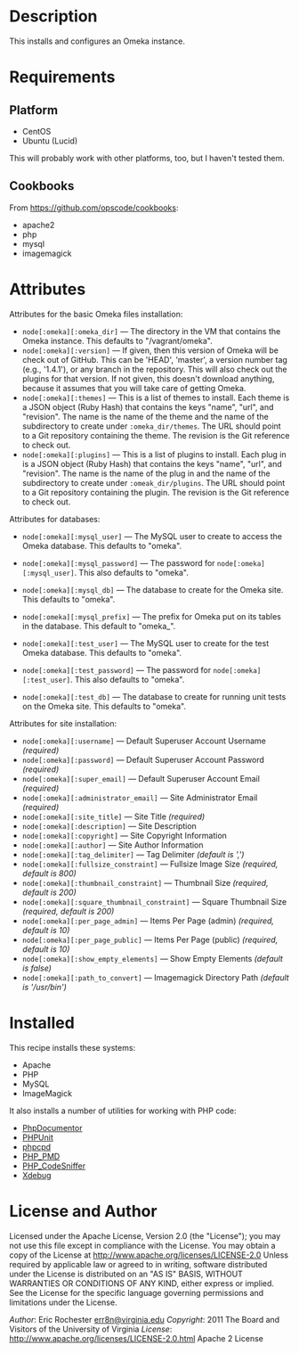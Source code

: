 
# Description

This installs and configures an Omeka instance.

# Requirements

## Platform

 * CentOS
 * Ubuntu (Lucid)

This will probably work with other platforms, too, but I haven't tested them.

## Cookbooks

From https://github.com/opscode/cookbooks:

 * apache2
 * php
 * mysql
 * imagemagick

# Attributes

Attributes for the basic Omeka files installation:

 * `node[:omeka][:omeka_dir]` — The directory in the VM that contains the Omeka
   instance. This defaults to "/vagrant/omeka".
 * `node[:omeka][:version]` — If given, then this version of Omeka will be
   check out of GitHub. This can be 'HEAD', 'master', a version number tag
   (e.g., '1.4.1'), or any branch in the repository. This will also check out
   the plugins for that version. If not given, this doesn't download anything,
   because it assumes that you will take care of getting Omeka.
 * `node[:omeka][:themes]` — This is a list of themes to install. Each theme is
   a JSON object (Ruby Hash) that contains the keys "name", "url", and
   "revision". The name is the name of the theme and the name of the
   subdirectory to create under `:omeka_dir/themes`. The URL should point to a
   Git repository containing the theme. The revision is the Git reference to
   check out.
 * `node[:omeka][:plugins]` — This is a list of plugins to install. Each plug
   in is a JSON object (Ruby Hash) that contains the keys "name", "url", and
   "revision". The name is the name of the plug in and the name of the
   subdirectory to create under `:omeak_dir/plugins`. The URL should point to a
   Git repository containing the plugin. The revision is the Git reference to
   check out.

Attributes for databases:

 * `node[:omeka][:mysql_user]` — The MySQL user to create to access the Omeka
   database. This defaults to "omeka".
 * `node[:omeka][:mysql_password]` — The password for
   `node[:omeka][:mysql_user]`. This also defaults to "omeka".
 * `node[:omeka][:mysql_db]` — The database to create for the Omeka site. This
   defaults to "omeka".
 * `node[:omeka][:mysql_prefix]` — The prefix for Omeka put on its tables in
   the database. This default to "omeka_".

 * `node[:omeka][:test_user]` — The MySQL user to create for the test Omeka
   database. This defaults to "omeka".
 * `node[:omeka][:test_password]` — The password for
   `node[:omeka][:test_user]`. This also defaults to "omeka".
 * `node[:omeka][:test_db]` — The database to create for running unit tests on
   the Omeka site. This defaults to "omeka".

Attributes for site installation:

 * `node[:omeka][:username]` — Default Superuser Account Username *(required)*
 * `node[:omeka][:password]` — Default Superuser Account Password *(required)*
 * `node[:omeka][:super_email]` — Default Superuser Account Email *(required)*
 * `node[:omeka][:administrator_email]` — Site Administrator Email *(required)*
 * `node[:omeka][:site_title]` — Site Title *(required)*
 * `node[:omeka][:description]` — Site Description
 * `node[:omeka][:copyright]` — Site Copyright Information
 * `node[:omeka][:author]` — Site Author Information
 * `node[:omeka][:tag_delimiter]` — Tag Delimiter *(default is ',')*
 * `node[:omeka][:fullsize_constraint]` — Fullsize Image Size *(required,
   default is 800)*
 * `node[:omeka][:thumbnail_constraint]` — Thumbnail Size *(required, default
   is 200)*
 * `node[:omeka][:square_thumbnail_constraint]` — Square Thumbnail Size
   *(required, default is 200)*
 * `node[:omeka][:per_page_admin]` — Items Per Page (admin) *(required, default
   is 10)*
 * `node[:omeka][:per_page_public]` — Items Per Page (public) *(required,
   default is 10)*
 * `node[:omeka][:show_empty_elements]` — Show Empty Elements *(default is
   false)*
 * `node[:omeka][:path_to_convert]` — Imagemagick Directory Path *(default is
   '/usr/bin')*

# Installed

This recipe installs these systems:

 * Apache
 * PHP
 * MySQL
 * ImageMagick

It also installs a number of utilities for working with PHP code:

 * [PhpDocumentor](http://www.phpdoc.org/)
 * [PHPUnit](https://github.com/sebastianbergmann/phpunit/)
 * [phpcpd](https://github.com/sebastianbergmann/phpcpd/)
 * [PHP_PMD](http://phpmd.org/)
 * [PHP_CodeSniffer](http://pear.php.net/package/PHP_CodeSniffer/redirected)
 * [Xdebug](http://xdebug.org/)

# License and Author

Licensed under the Apache License, Version 2.0 (the "License"); you may not
use this file except in compliance with the License. You may obtain a copy of
the License at http://www.apache.org/licenses/LICENSE-2.0 Unless required by
applicable law or agreed to in writing, software distributed under the
License is distributed on an "AS IS" BASIS, WITHOUT WARRANTIES OR CONDITIONS
OF ANY KIND, either express or implied. See the License for the specific
language governing permissions and limitations under the License.

*Author*:      Eric Rochester <err8n@virginia.edu>
*Copyright*:   2011 The Board and Visitors of the University of Virginia
*License*:     http://www.apache.org/licenses/LICENSE-2.0.html Apache 2 License

